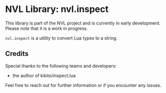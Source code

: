 # NVL Library: nvl.inspect

This library is part of the NVL project and is currently in early
development. Please note that it is a work in progress.

`nvl.inspect` is a utility to convert Lua types to a string.

## Credits

Special thanks to the following teams and developers:

- the author of kikito/inspect.lua

Feel free to reach out for further information or if you encounter any issues.

